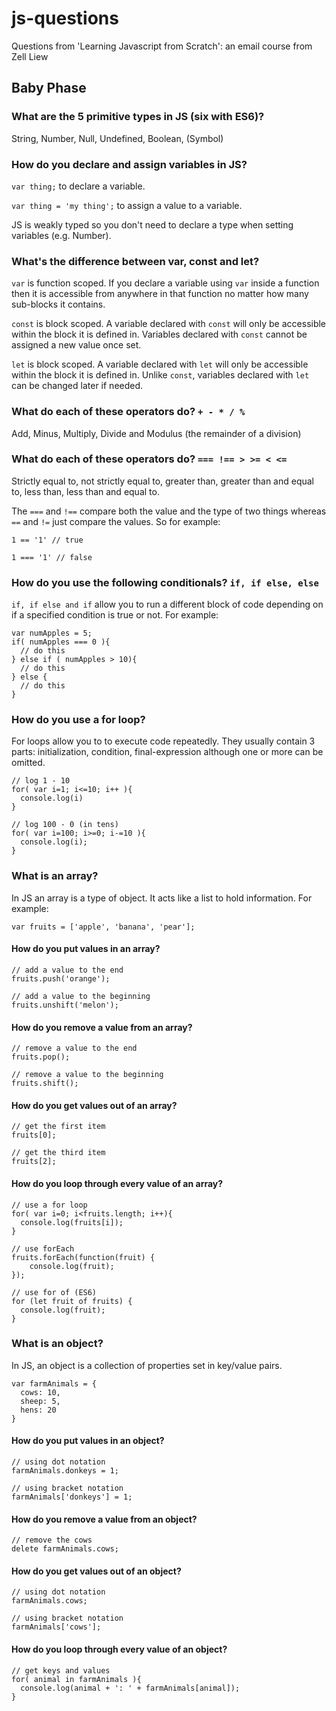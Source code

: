 # js-questions
Questions from 'Learning Javascript from Scratch':  an email course from Zell Liew

## Baby Phase

### What are the 5 primitive types in JS (six with ES6)?

String, Number, Null, Undefined, Boolean, (Symbol)

### How do you declare and assign variables in JS?

`var thing;` to declare a variable.

`var thing = 'my thing';` to assign a value to a variable. 

JS is weakly typed so you don't need to declare a type when setting variables (e.g. Number).

### What's the difference between var, const and let?

`var` is function scoped. If you declare a variable using `var` inside a function then it is accessible from anywhere in that function no matter how many sub-blocks it contains.

`const` is block scoped. A variable declared with `const` will only be accessible within the block it is defined in. Variables declared with `const` cannot be assigned a new value once set.

`let` is block scoped. A variable declared with `let` will only be accessible within the block it is defined in. Unlike `const`, variables declared with `let` can be changed later if needed.

### What do each of these operators do? `+ - * / %` 

Add, Minus, Multiply, Divide and Modulus (the remainder of a division)

### What do each of these operators do? `=== !== > >= < <=`

Strictly equal to, not strictly equal to, greater than, greater than and equal to, less than, less than and equal to.

The `===` and `!==` compare both the value and the type of two things whereas `==` and `!=` just compare the values. So for example:

`1 == '1' // true`

`1 === '1' // false`

### How do you use the following conditionals? `if, if else, else`

`if, if else and if` allow you to run a different block of code depending on if a specified condition is true or not. For example:

```
var numApples = 5;
if( numApples === 0 ){
  // do this
} else if ( numApples > 10){
  // do this
} else {
  // do this
}
```

### How do you use a for loop?

For loops allow you to to execute code repeatedly. They usually contain 3 parts: initialization, condition, final-expression although one or more can be omitted.

```
// log 1 - 10
for( var i=1; i<=10; i++ ){
  console.log(i)
}

// log 100 - 0 (in tens)
for( var i=100; i>=0; i-=10 ){
  console.log(i);
}
```

### What is an array?

In JS an array is a type of object. It acts like a list to hold information. For example: 

`var fruits = ['apple', 'banana', 'pear'];`

#### How do you put values in an array?

```
// add a value to the end
fruits.push('orange');

// add a value to the beginning
fruits.unshift('melon');
```

#### How do you remove a value from an array?

```
// remove a value to the end
fruits.pop();

// remove a value to the beginning
fruits.shift();
```

#### How do you get values out of an array?

```
// get the first item
fruits[0];

// get the third item
fruits[2];
```

#### How do you loop through every value of an array?

```
// use a for loop
for( var i=0; i<fruits.length; i++){
  console.log(fruits[i]);
}

// use forEach
fruits.forEach(function(fruit) {
    console.log(fruit);
});

// use for of (ES6)
for (let fruit of fruits) {
  console.log(fruit);
}
```

### What is an object?

In JS, an object is a collection of properties set in key/value pairs.

```
var farmAnimals = {
  cows: 10,
  sheep: 5,
  hens: 20
}
```

#### How do you put values in an object?

```
// using dot notation
farmAnimals.donkeys = 1;

// using bracket notation
farmAnimals['donkeys'] = 1;
```

#### How do you remove a value from an object?

```
// remove the cows
delete farmAnimals.cows;
```

#### How do you get values out of an object?

```
// using dot notation
farmAnimals.cows;

// using bracket notation
farmAnimals['cows'];
```

#### How do you loop through every value of an object?

```
// get keys and values
for( animal in farmAnimals ){
  console.log(animal + ': ' + farmAnimals[animal]);
}
```
